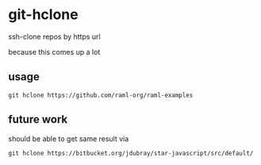 git-hclone
==========

ssh-clone repos by https url

because this comes up a lot

usage
-----

`git hclone https://github.com/raml-org/raml-examples`

future work
-----------

should be able to get same result via

`git hclone https://bitbucket.org/jdubray/star-javascript/src/default/`
